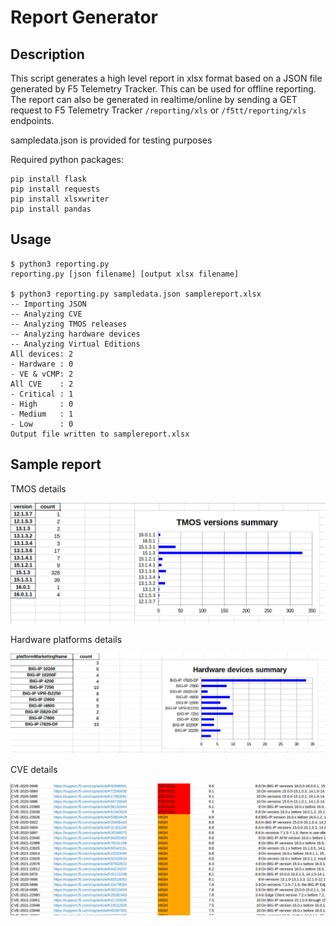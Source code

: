 # Report Generator

## Description

This script generates a high level report in xlsx format based on a JSON file generated by F5 Telemetry Tracker. This can be used for offline reporting.
The report can also be generated in realtime/online by sending a GET request to F5 Telemetry Tracker `/reporting/xls` or `/f5tt/reporting/xls` endpoints.

sampledata.json is provided for testing purposes

Required python packages:

```
pip install flask
pip install requests
pip install xlsxwriter
pip install pandas
```

## Usage

```
$ python3 reporting.py
reporting.py [json filename] [output xlsx filename]

$ python3 reporting.py sampledata.json samplereport.xlsx
-- Importing JSON
-- Analyzing CVE
-- Analyzing TMOS releases
-- Analyzing hardware devices
-- Analyzing Virtual Editions
All devices: 2
- Hardware : 0
- VE & vCMP: 2
All CVE    : 2
- Critical : 1
- High     : 0
- Medium   : 1
- Low      : 0
Output file written to samplereport.xlsx
```

## Sample report

TMOS details

<img src="/contrib/report-generator/img/report.tmos.jpg"/>

Hardware platforms details

<img src="/contrib/report-generator/img/report.hw.jpg"/>

CVE details

<img src="/contrib/report-generator/img/report.cve.jpg"/>
